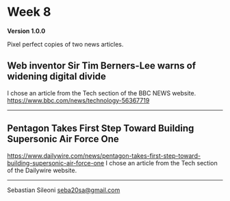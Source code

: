 # Week 8
**Version 1.0.0**

Pixel perfect copies of two news articles.
## Web inventor Sir Tim Berners-Lee warns of widening digital divide
I chose an article from the Tech section of the BBC NEWS website. 
https://www.bbc.com/news/technology-56367719

---
## Pentagon Takes First Step Toward Building Supersonic Air Force One
https://www.dailywire.com/news/pentagon-takes-first-step-toward-building-supersonic-air-force-one
I chose an article from the Tech section of the Dailywire website. 

---

Sebastian Sileoni seba20sa@gmail.com


